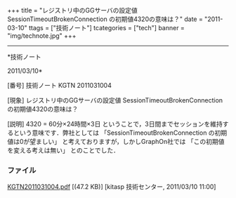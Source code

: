 ﻿+++
title = "レジストリ中のGGサーバの設定値 SessionTimeoutBrokenConnection の初期値4320の意味は？"
date = "2011-03-10"
ttags = ["技術ノート"]
tcategories = ["tech"]
banner = "img/technote.jpg"
+++

-----------------------------------------------------------------------------------------------------------------------------

*技術ノート

2011/03/10*


[番号]
技術ノート KGTN 2011031004

[現象]
レジストリ中のGGサーバの設定値 SessionTimeoutBrokenConnection
の初期値4320の意味は？

[説明]
4320 = 60分×24時間×3日
ということで，3日間までセッションを維持するという意味です．弊社としては
「SessionTimeoutBrokenConnection の初期値は0が望ましい」
と考えておりますが，しかしGraphOn社では 「この初期値を変える考えは無い」
とのことでした．


### ファイル

 
 


[KGTN2011031004.pdf](http://techreport.kitasp.net/attachments/download/516/KGTN2011031004.pdf)
 [(47.2 KB)] [kitasp 技術センター, 2011/03/10
11:00]


 


 

